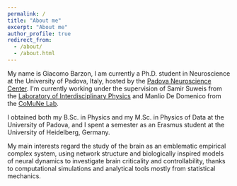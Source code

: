 ```yaml
---
permalink: /
title: "About me"
excerpt: "About me"
author_profile: true
redirect_from: 
  - /about/
  - /about.html
---
```


My name is Giacomo Barzon, I am currently a Ph.D. student in Neuroscience at the University of Padova, Italy, hosted by the [Padova Neuroscience Center](https://pnc.unipd.it). I'm currently working under the supervision of Samir Suweis from the [Laboratory of Interdisciplinary Physics](https://liphlab.com/) and Manlio De Domenico from the [CoMuNe Lab](https://manliodedomenico.com).

I obtained both my B.Sc. in Physics and my M.Sc. in Physics of Data at the University of Padova, and I spent a semester as an Erasmus student at the University of Heidelberg, Germany.

My main interests regard the study of the brain as an emblematic empirical complex system, using network structure and biologically inspired models of neural dynamics to investigate brain criticality and controllability, thanks to computational simulations and analytical tools mostly from statistical mechanics.